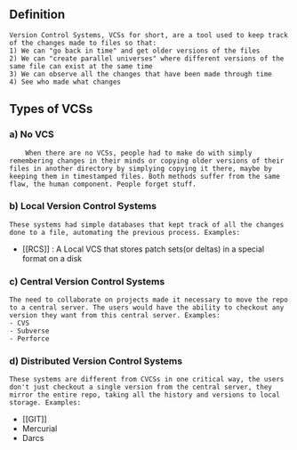 ## Definition
	Version Control Systems, VCSs for short, are a tool used to keep track of the changes made to files so that: 
	1) We can "go back in time" and get older versions of the files 
	2) We can "create parallel universes" where different versions of the same file can exist at the same time
	3) We can observe all the changes that have been made through time
	4) See who made what changes 

## Types of VCSs

### a) No VCS
		When there are no VCSs, people had to make do with simply remembering changes in their minds or copying older versions of their files in another directory by simplying copying it there, maybe by keeping them in timestamped files. Both methods suffer from the same flaw, the human component. People forget stuff.

### b) Local Version Control Systems
	These systems had simple databases that kept track of all the changes done to a file, automating the previous process. Examples: 
- [[RCS]] : A Local VCS that stores patch sets(or deltas) in a special format on a disk 

### c) Central Version Control Systems
	The need to collaborate on projects made it necessary to move the repo to a central server. The users would have the ability to checkout any version they want from this central server. Examples: 
	- CVS
	- Subverse
	- Perforce

### d) Distributed Version Control Systems
	These systems are different from CVCSs in one critical way, the users don't just checkout a single version from the central server, they mirror the entire repo, taking all the history and versions to local storage. Examples:
- [[GIT]]
- Mercurial
- Darcs
 